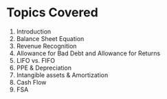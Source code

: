 # Topics Covered
1. Introduction
2. Balance Sheet Equation
3. Revenue Recognition
4. Allowance for Bad Debt and Allowance for Returns
5. LIFO vs. FIFO
6. PPE & Depreciation
7. Intangible assets & Amortization
8. Cash Flow
9. FSA

